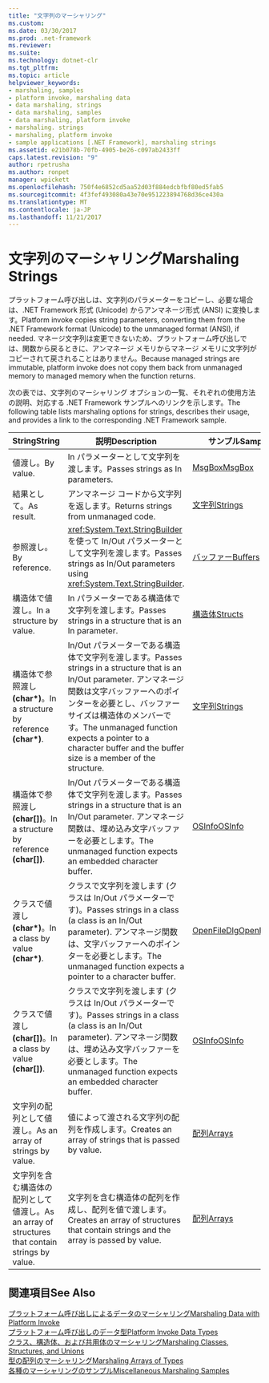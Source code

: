 ```yaml
---
title: "文字列のマーシャリング"
ms.custom: 
ms.date: 03/30/2017
ms.prod: .net-framework
ms.reviewer: 
ms.suite: 
ms.technology: dotnet-clr
ms.tgt_pltfrm: 
ms.topic: article
helpviewer_keywords:
- marshaling, samples
- platform invoke, marshaling data
- data marshaling, strings
- data marshaling, samples
- data marshaling, platform invoke
- marshaling. strings
- marshaling, platform invoke
- sample applications [.NET Framework], marshaling strings
ms.assetid: e21b078b-70fb-4905-be26-c097ab2433ff
caps.latest.revision: "9"
author: rpetrusha
ms.author: ronpet
manager: wpickett
ms.openlocfilehash: 750f4e6852cd5aa52d03f884edcbfbf80ed5fab5
ms.sourcegitcommit: 4f3fef493080a43e70e951223894768d36ce430a
ms.translationtype: MT
ms.contentlocale: ja-JP
ms.lasthandoff: 11/21/2017
---
```

# <a name="marshaling-strings"></a><span data-ttu-id="63fbe-102">文字列のマーシャリング</span><span class="sxs-lookup"><span data-stu-id="63fbe-102">Marshaling Strings</span></span>
<span data-ttu-id="63fbe-103">プラットフォーム呼び出しは、文字列のパラメーターをコピーし、必要な場合は、.NET Framework 形式 (Unicode) からアンマネージ形式 (ANSI) に変換します。</span><span class="sxs-lookup"><span data-stu-id="63fbe-103">Platform invoke copies string parameters, converting them from the .NET Framework format (Unicode) to the unmanaged format (ANSI), if needed.</span></span> <span data-ttu-id="63fbe-104">マネージ文字列は変更できないため、プラットフォーム呼び出しでは、関数から戻るときに、アンマネージ メモリからマネージ メモリに文字列がコピーされて戻されることはありません。</span><span class="sxs-lookup"><span data-stu-id="63fbe-104">Because managed strings are immutable, platform invoke does not copy them back from unmanaged memory to managed memory when the function returns.</span></span>  
  
 <span data-ttu-id="63fbe-105">次の表では、文字列のマーシャリング オプションの一覧、それぞれの使用方法の説明、対応する .NET Framework サンプルへのリンクを示します。</span><span class="sxs-lookup"><span data-stu-id="63fbe-105">The following table lists marshaling options for strings, describes their usage, and provides a link to the corresponding .NET Framework sample.</span></span>  
  
|<span data-ttu-id="63fbe-106">String</span><span class="sxs-lookup"><span data-stu-id="63fbe-106">String</span></span>|<span data-ttu-id="63fbe-107">説明</span><span class="sxs-lookup"><span data-stu-id="63fbe-107">Description</span></span>|<span data-ttu-id="63fbe-108">サンプル</span><span class="sxs-lookup"><span data-stu-id="63fbe-108">Sample</span></span>|  
|------------|-----------------|------------|  
|<span data-ttu-id="63fbe-109">値渡し。</span><span class="sxs-lookup"><span data-stu-id="63fbe-109">By value.</span></span>|<span data-ttu-id="63fbe-110">In パラメーターとして文字列を渡します。</span><span class="sxs-lookup"><span data-stu-id="63fbe-110">Passes strings as In parameters.</span></span>|[<span data-ttu-id="63fbe-111">MsgBox</span><span class="sxs-lookup"><span data-stu-id="63fbe-111">MsgBox</span></span>](../../../docs/framework/interop/msgbox-sample.md)|  
|<span data-ttu-id="63fbe-112">結果として。</span><span class="sxs-lookup"><span data-stu-id="63fbe-112">As result.</span></span>|<span data-ttu-id="63fbe-113">アンマネージ コードから文字列を返します。</span><span class="sxs-lookup"><span data-stu-id="63fbe-113">Returns strings from unmanaged code.</span></span>|[<span data-ttu-id="63fbe-114">文字列</span><span class="sxs-lookup"><span data-stu-id="63fbe-114">Strings</span></span>](http://msdn.microsoft.com/en-us/be9e82a3-dc95-4aaa-9396-61b66e467e02)|  
|<span data-ttu-id="63fbe-115">参照渡し。</span><span class="sxs-lookup"><span data-stu-id="63fbe-115">By reference.</span></span>|<span data-ttu-id="63fbe-116"><xref:System.Text.StringBuilder> を使って In/Out パラメーターとして文字列を渡します。</span><span class="sxs-lookup"><span data-stu-id="63fbe-116">Passes strings as In/Out parameters using <xref:System.Text.StringBuilder>.</span></span>|[<span data-ttu-id="63fbe-117">バッファー</span><span class="sxs-lookup"><span data-stu-id="63fbe-117">Buffers</span></span>](http://msdn.microsoft.com/en-us/e30d36e8-d7c4-4936-916a-8fdbe4d9ffd5)|  
|<span data-ttu-id="63fbe-118">構造体で値渡し。</span><span class="sxs-lookup"><span data-stu-id="63fbe-118">In a structure by value.</span></span>|<span data-ttu-id="63fbe-119">In パラメーターである構造体で文字列を渡します。</span><span class="sxs-lookup"><span data-stu-id="63fbe-119">Passes strings in a structure that is an In parameter.</span></span>|[<span data-ttu-id="63fbe-120">構造体</span><span class="sxs-lookup"><span data-stu-id="63fbe-120">Structs</span></span>](http://msdn.microsoft.com/en-us/96a62265-dcf9-4608-bc0a-1f762ab9f48e)|  
|<span data-ttu-id="63fbe-121">構造体で参照渡し **(char\*)**。</span><span class="sxs-lookup"><span data-stu-id="63fbe-121">In a structure by reference **(char\*)**.</span></span>|<span data-ttu-id="63fbe-122">In/Out パラメーターである構造体で文字列を渡します。</span><span class="sxs-lookup"><span data-stu-id="63fbe-122">Passes strings in a structure that is an In/Out parameter.</span></span> <span data-ttu-id="63fbe-123">アンマネージ関数は文字バッファーへのポインターを必要とし、バッファー サイズは構造体のメンバーです。</span><span class="sxs-lookup"><span data-stu-id="63fbe-123">The unmanaged function expects a pointer to a character buffer and the buffer size is a member of the structure.</span></span>|[<span data-ttu-id="63fbe-124">文字列</span><span class="sxs-lookup"><span data-stu-id="63fbe-124">Strings</span></span>](http://msdn.microsoft.com/en-us/be9e82a3-dc95-4aaa-9396-61b66e467e02)|  
|<span data-ttu-id="63fbe-125">構造体で参照渡し **(char[])**。</span><span class="sxs-lookup"><span data-stu-id="63fbe-125">In a structure by reference **(char[])**.</span></span>|<span data-ttu-id="63fbe-126">In/Out パラメーターである構造体で文字列を渡します。</span><span class="sxs-lookup"><span data-stu-id="63fbe-126">Passes strings in a structure that is an In/Out parameter.</span></span> <span data-ttu-id="63fbe-127">アンマネージ関数は、埋め込み文字バッファーを必要とします。</span><span class="sxs-lookup"><span data-stu-id="63fbe-127">The unmanaged function expects an embedded character buffer.</span></span>|[<span data-ttu-id="63fbe-128">OSInfo</span><span class="sxs-lookup"><span data-stu-id="63fbe-128">OSInfo</span></span>](http://msdn.microsoft.com/en-us/69d89067-507b-41fe-859d-30bf3ff29455)|  
|<span data-ttu-id="63fbe-129">クラスで値渡し **(char\*)**。</span><span class="sxs-lookup"><span data-stu-id="63fbe-129">In a class by value **(char\*)**.</span></span>|<span data-ttu-id="63fbe-130">クラスで文字列を渡します (クラスは In/Out パラメーターです)。</span><span class="sxs-lookup"><span data-stu-id="63fbe-130">Passes strings in a class (a class is an In/Out parameter).</span></span> <span data-ttu-id="63fbe-131">アンマネージ関数は、文字バッファーへのポインターを必要とします。</span><span class="sxs-lookup"><span data-stu-id="63fbe-131">The unmanaged function expects a pointer to a character buffer.</span></span>|[<span data-ttu-id="63fbe-132">OpenFileDlg</span><span class="sxs-lookup"><span data-stu-id="63fbe-132">OpenFileDlg</span></span>](http://msdn.microsoft.com/en-us/b7dea792-cb92-4baf-ac7b-6a24803e6c75)|  
|<span data-ttu-id="63fbe-133">クラスで値渡し **(char[])**。</span><span class="sxs-lookup"><span data-stu-id="63fbe-133">In a class by value **(char[])**.</span></span>|<span data-ttu-id="63fbe-134">クラスで文字列を渡します (クラスは In/Out パラメーターです)。</span><span class="sxs-lookup"><span data-stu-id="63fbe-134">Passes strings in a class (a class is an In/Out parameter).</span></span> <span data-ttu-id="63fbe-135">アンマネージ関数は、埋め込み文字バッファーを必要とします。</span><span class="sxs-lookup"><span data-stu-id="63fbe-135">The unmanaged function expects an embedded character buffer.</span></span>|[<span data-ttu-id="63fbe-136">OSInfo</span><span class="sxs-lookup"><span data-stu-id="63fbe-136">OSInfo</span></span>](http://msdn.microsoft.com/en-us/69d89067-507b-41fe-859d-30bf3ff29455)|  
|<span data-ttu-id="63fbe-137">文字列の配列として値渡し。</span><span class="sxs-lookup"><span data-stu-id="63fbe-137">As an array of strings by value.</span></span>|<span data-ttu-id="63fbe-138">値によって渡される文字列の配列を作成します。</span><span class="sxs-lookup"><span data-stu-id="63fbe-138">Creates an array of strings that is passed by value.</span></span>|[<span data-ttu-id="63fbe-139">配列</span><span class="sxs-lookup"><span data-stu-id="63fbe-139">Arrays</span></span>](../../../docs/framework/interop/marshaling-different-types-of-arrays.md)|  
|<span data-ttu-id="63fbe-140">文字列を含む構造体の配列として値渡し。</span><span class="sxs-lookup"><span data-stu-id="63fbe-140">As an array of structures that contain strings by value.</span></span>|<span data-ttu-id="63fbe-141">文字列を含む構造体の配列を作成し、配列を値で渡します。</span><span class="sxs-lookup"><span data-stu-id="63fbe-141">Creates an array of structures that contain strings and the array is passed by value.</span></span>|[<span data-ttu-id="63fbe-142">配列</span><span class="sxs-lookup"><span data-stu-id="63fbe-142">Arrays</span></span>](../../../docs/framework/interop/marshaling-different-types-of-arrays.md)|  
  
## <a name="see-also"></a><span data-ttu-id="63fbe-143">関連項目</span><span class="sxs-lookup"><span data-stu-id="63fbe-143">See Also</span></span>  
 [<span data-ttu-id="63fbe-144">プラットフォーム呼び出しによるデータのマーシャリング</span><span class="sxs-lookup"><span data-stu-id="63fbe-144">Marshaling Data with Platform Invoke</span></span>](../../../docs/framework/interop/marshaling-data-with-platform-invoke.md)  
 [<span data-ttu-id="63fbe-145">プラットフォーム呼び出しのデータ型</span><span class="sxs-lookup"><span data-stu-id="63fbe-145">Platform Invoke Data Types</span></span>](http://msdn.microsoft.com/en-us/16014d9f-d6bd-481e-83f0-df11377c550f)  
 [<span data-ttu-id="63fbe-146">クラス、構造体、および共用体のマーシャリング</span><span class="sxs-lookup"><span data-stu-id="63fbe-146">Marshaling Classes, Structures, and Unions</span></span>](../../../docs/framework/interop/marshaling-classes-structures-and-unions.md)  
 [<span data-ttu-id="63fbe-147">型の配列のマーシャリング</span><span class="sxs-lookup"><span data-stu-id="63fbe-147">Marshaling Arrays of Types</span></span>](http://msdn.microsoft.com/en-us/049b1c1b-228f-4445-88ec-91bc7fd4b1e8)  
 [<span data-ttu-id="63fbe-148">各種のマーシャリングのサンプル</span><span class="sxs-lookup"><span data-stu-id="63fbe-148">Miscellaneous Marshaling Samples</span></span>](http://msdn.microsoft.com/en-us/a915c948-54e9-4d0f-a525-95a77fd8ed70)
